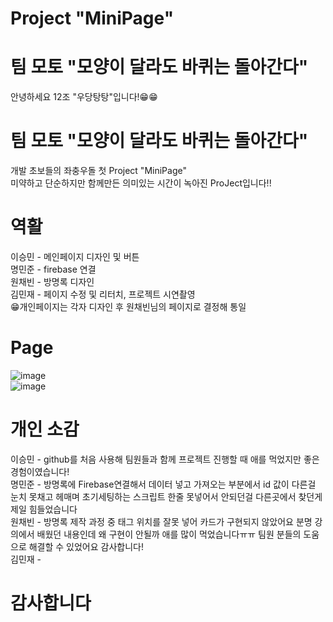 # Project "MiniPage"

# 팀 모토 "모양이 달라도 바퀴는 돌아간다"
안녕하세요 12조 "우당탕탕"입니다!😁😁

# 팀 모토 "모양이 달라도 바퀴는 돌아간다"
개발 초보들의 좌충우돌 첫 Project "MiniPage" <br>
미약하고 단순하지만 함께만든 의미있는 시간이 녹아진 ProJect입니다!!<br>

# 역활
이승민 - 메인페이지 디자인 및 버튼 <br>
명민준 - firebase 연결<br>
원채빈 - 방명록 디자인<br>
김민재 - 페이지 수정 및 리터치, 프로젝트 시연촬영<br>
😁개인페이지는 각자 디자인 후 원채빈님의 페이지로 결정해 통일<br>

# Page
![image](https://github.com/user-attachments/assets/10052894-c704-4563-b6c4-ba52e3527122)<br>
![image](https://github.com/user-attachments/assets/d08741fa-5345-4f91-a594-4f5665887184)<br>

# 개인 소감
이승민 - github를 처음 사용해 팀원들과 함께 프로젝트 진행할 때 애를 먹었지만 좋은 경험이였습니다!<br>
명민준 - 방명록에 Firebase연결해서 데이터 넣고 가져오는 부분에서 id 값이 다른걸 눈치 못채고 헤매며 초기세팅하는 스크립트 한줄 못넣어서 안되던걸 다른곳에서 찾던게 제일 힘들었습니다<br>
원채빈 - 방명록 제작 과정 중 태그 위치를 잘못 넣어 카드가 구현되지 않았어요 분명 강의에서 배웠던 내용인데 왜 구현이 안될까 애를 많이 먹었습니다ㅠㅠ 팀원 분들의 도움으로 해결할 수 있었어요 감사합니다!<br>
김민재 - <br>

# 감사합니다
